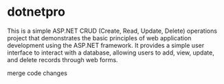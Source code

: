 # dotnetpro
This is a simple ASP.NET CRUD (Create, Read, Update, Delete) operations project that demonstrates the basic principles of web application development using the ASP.NET framework. It provides a simple user interface to interact with a database, allowing users to add, view, update, and delete records through web forms.


merge code changes 